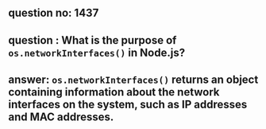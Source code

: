 
      
## question no: 1437

## question : What is the purpose of `os.networkInterfaces()` in Node.js?

## answer: `os.networkInterfaces()` returns an object containing information about the network interfaces on the system, such as IP addresses and MAC addresses.
      